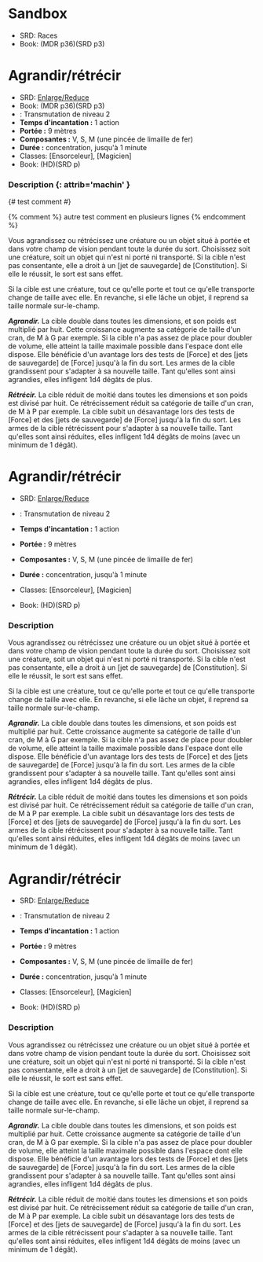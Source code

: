 
<!--Items-->

# <!--Name-->Sandbox<!--/Name-->

- SRD: <!--AltName-->Races<!--/AltName-->
- Book: <!--Book-->(MDR p36)(SRD p3)<!--/Book-->

<!--Spell-->

# <!--Name-->Agrandir/rétrécir<!--/Name-->
- SRD: <!--AltName-->[Enlarge/Reduce](spells_vo.md#enlargereduce)<!--/AltName-->
- Book: <!--Book-->(MDR p36)(SRD p3)<!--/Book-->
- : <!--Type-->Transmutation<!--/Type--> de niveau <!--Level-->2<!--/Level-->
- **Temps d'incantation :** <!--CastingTime-->1 action<!--/CastingTime-->
- **Portée :** <!--Range-->9 mètres<!--/Range-->
- **Composantes :** <!--Components-->V, S, M (une pincée de limaille de fer)<!--/Components-->
- **Durée :** <!--Duration-->concentration, jusqu'à 1 minute<!--/Duration-->
- Classes: <!--Classes-->[Ensorceleur], [Magicien]<!--/Classes-->
- Book: <!--Book-->(HD)(SRD p)<!--/Book-->

### Description {: attrib='machin' }

{# test comment #}

{% comment %}
autre test comment
en plusieurs lignes
{% endcomment %}

Vous agrandissez ou rétrécissez une créature ou un objet situé à portée et dans votre champ de vision pendant toute la durée du sort. Choisissez soit une créature, soit un objet qui n'est ni porté ni transporté. Si la cible n'est pas consentante, elle a droit à un [jet de sauvegarde] de [Constitution]. Si elle le réussit, le sort est sans effet.

Si la cible est une créature, tout ce qu'elle porte et tout ce qu'elle transporte change de taille avec elle. En revanche, si elle lâche un objet, il reprend sa taille normale sur-le-champ.

**_Agrandir._** La cible double dans toutes les dimensions, et son poids est multiplié par huit. Cette croissance augmente sa catégorie de taille d'un cran, de M à G par exemple. Si la cible n'a pas assez de place pour doubler de volume, elle atteint la taille maximale possible dans l'espace dont elle dispose. Elle bénéficie d'un avantage lors des tests de [Force] et des [jets de sauvegarde] de [Force] jusqu'à la fin du sort. Les armes de la cible grandissent pour s'adapter à sa nouvelle taille. Tant qu'elles sont ainsi agrandies, elles infligent 1d4 dégâts de plus.

**_Rétrécir._** La cible réduit de moitié dans toutes les dimensions et son poids est divisé par huit. Ce rétrécissement réduit sa catégorie de taille d'un cran, de M à P par exemple. La cible subit un désavantage lors des tests de [Force] et des [jets de sauvegarde] de [Force] jusqu'à la fin du sort. Les armes de la cible rétrécissent pour s'adapter à sa nouvelle taille. Tant qu'elles sont ainsi réduites, elles infligent 1d4 dégâts de moins (avec un minimum de 1 dégât).

<!--/Spell-->

<!--Spell-->

# <!--Name-->Agrandir/rétrécir<!--/Name-->

- SRD: <!--AltName-->[Enlarge/Reduce](spells_vo.md#enlargereduce)<!--/AltName-->
- : <!--Type-->Transmutation<!--/Type--> de niveau <!--Level-->2<!--/Level-->

- **Temps d'incantation :** <!--CastingTime-->1 action<!--/CastingTime-->
- **Portée :** <!--Range-->9 mètres<!--/Range-->
- **Composantes :** <!--Components-->V, S, M (une pincée de limaille de fer)<!--/Components-->
- **Durée :** <!--Duration-->concentration, jusqu'à 1 minute<!--/Duration-->
- Classes: <!--Classes-->[Ensorceleur], [Magicien]<!--/Classes-->
- Book: <!--Book-->(HD)(SRD p)<!--/Book-->

### Description

Vous agrandissez ou rétrécissez une créature ou un objet situé à portée et dans votre champ de vision pendant toute la durée du sort. Choisissez soit une créature, soit un objet qui n'est ni porté ni transporté. Si la cible n'est pas consentante, elle a droit à un [jet de sauvegarde] de [Constitution]. Si elle le réussit, le sort est sans effet.

Si la cible est une créature, tout ce qu'elle porte et tout ce qu'elle transporte change de taille avec elle. En revanche, si elle lâche un objet, il reprend sa taille normale sur-le-champ.

**_Agrandir._** La cible double dans toutes les dimensions, et son poids est multiplié par huit. Cette croissance augmente sa catégorie de taille d'un cran, de M à G par exemple. Si la cible n'a pas assez de place pour doubler de volume, elle atteint la taille maximale possible dans l'espace dont elle dispose. Elle bénéficie d'un avantage lors des tests de [Force] et des [jets de sauvegarde] de [Force] jusqu'à la fin du sort. Les armes de la cible grandissent pour s'adapter à sa nouvelle taille. Tant qu'elles sont ainsi agrandies, elles infligent 1d4 dégâts de plus.

**_Rétrécir._** La cible réduit de moitié dans toutes les dimensions et son poids est divisé par huit. Ce rétrécissement réduit sa catégorie de taille d'un cran, de M à P par exemple. La cible subit un désavantage lors des tests de [Force] et des [jets de sauvegarde] de [Force] jusqu'à la fin du sort. Les armes de la cible rétrécissent pour s'adapter à sa nouvelle taille. Tant qu'elles sont ainsi réduites, elles infligent 1d4 dégâts de moins (avec un minimum de 1 dégât).

<!--/Spell-->

<!--Spell-->

# <!--Name-->Agrandir/rétrécir<!--/Name-->

- SRD: <!--AltName-->[Enlarge/Reduce](spells_vo.md#enlargereduce)<!--/AltName-->

- : <!--Type-->Transmutation<!--/Type--> de niveau <!--Level-->2<!--/Level-->
- **Temps d'incantation :** <!--CastingTime-->1 action<!--/CastingTime-->
- **Portée :** <!--Range-->9 mètres<!--/Range-->
- **Composantes :** <!--Components-->V, S, M (une pincée de limaille de fer)<!--/Components-->
- **Durée :** <!--Duration-->concentration, jusqu'à 1 minute<!--/Duration-->
- Classes: <!--Classes-->[Ensorceleur], [Magicien]<!--/Classes-->
- Book: <!--Book-->(HD)(SRD p)<!--/Book-->

### Description

Vous agrandissez ou rétrécissez une créature ou un objet situé à portée et dans votre champ de vision pendant toute la durée du sort. Choisissez soit une créature, soit un objet qui n'est ni porté ni transporté. Si la cible n'est pas consentante, elle a droit à un [jet de sauvegarde] de [Constitution]. Si elle le réussit, le sort est sans effet.

Si la cible est une créature, tout ce qu'elle porte et tout ce qu'elle transporte change de taille avec elle. En revanche, si elle lâche un objet, il reprend sa taille normale sur-le-champ.

**_Agrandir._** La cible double dans toutes les dimensions, et son poids est multiplié par huit. Cette croissance augmente sa catégorie de taille d'un cran, de M à G par exemple. Si la cible n'a pas assez de place pour doubler de volume, elle atteint la taille maximale possible dans l'espace dont elle dispose. Elle bénéficie d'un avantage lors des tests de [Force] et des [jets de sauvegarde] de [Force] jusqu'à la fin du sort. Les armes de la cible grandissent pour s'adapter à sa nouvelle taille. Tant qu'elles sont ainsi agrandies, elles infligent 1d4 dégâts de plus.

**_Rétrécir._** La cible réduit de moitié dans toutes les dimensions et son poids est divisé par huit. Ce rétrécissement réduit sa catégorie de taille d'un cran, de M à P par exemple. La cible subit un désavantage lors des tests de [Force] et des [jets de sauvegarde] de [Force] jusqu'à la fin du sort. Les armes de la cible rétrécissent pour s'adapter à sa nouvelle taille. Tant qu'elles sont ainsi réduites, elles infligent 1d4 dégâts de moins (avec un minimum de 1 dégât).

<!--/Spell-->

<!--/Items-->
